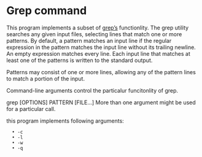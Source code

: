 # Grep command

This program implements a subset of [grep’s](https://linux.die.net/man/1/grep) functionlity.
The grep utility searches any given input files, selecting lines that match one or more patterns. By default, a pattern matches an input line if the regular expression in the pattern matches the input line without its trailing newline. An empty expression matches every line. Each input line that matches at least one of the patterns is written to the standard output.


Patterns may consist of one or more lines, allowing any of the pattern lines to match a portion of the input.

Command-line arguments control the particalur funcitonlity of grep.


grep [OPTIONS] PATTERN [FILE...]  More than one argument might be used for a particular call.

this program implements following arguments:

      • -c
      • -l
      • -w
      • -q


